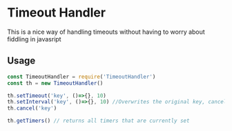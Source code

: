 Timeout Handler
===============

This is a nice way of handling timeouts without having to worry about fiddling in javasript

Usage
-----
```javascript
const TimeoutHandler = require('TimeoutHandler')
const th = new TimeoutHandler()

th.setTimeout('key', ()=>{}, 10)
th.setInterval('key', ()=>{}, 10) //Overwrites the original key, cancelling it
th.cancel('key')

th.getTimers() // returns all timers that are currently set
```
